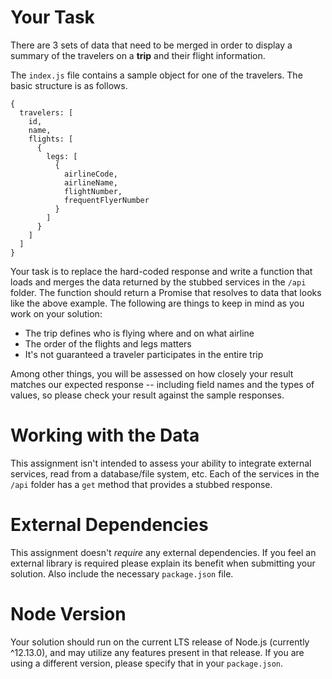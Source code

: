 # Your Task

There are 3 sets of data that need to be merged in order to display a summary
of the travelers on a **trip** and their flight information.

The `index.js` file contains a sample object for one of the travelers. The basic
structure is as follows.

```
{
  travelers: [
    id,
    name,
    flights: [
      {
        legs: [
          {
            airlineCode,
            airlineName,
            flightNumber,
            frequentFlyerNumber
          }
        ]
      }
    ]
  ]
}
```

Your task is to replace the hard-coded response and write a function that loads and merges the data returned by the stubbed services in the `/api` folder. The function should return a Promise that resolves to data that looks like the above example. The following are things to keep in mind as you work on your solution:

  - The trip defines who is flying where and on what airline
  - The order of the flights and legs matters
  - It's not guaranteed a traveler participates in the entire trip

Among other things, you will be assessed on how closely your result matches
our expected response -- including field names and the types of values, so
please check your result against the sample responses.

# Working with the Data

This assignment isn't intended to assess your ability to integrate external services,
read from a database/file system, etc. Each of the services in the `/api` folder has
a `get` method that provides a stubbed response.

# External Dependencies

This assignment doesn't *require* any external dependencies. If you feel an external
library is required please explain its benefit when submitting your solution. Also
include the necessary `package.json` file.

# Node Version

Your solution should run on the current LTS release of Node.js (currently ^12.13.0), and 
may utilize any features present in that release.  If you are using a different version, 
please specify that in your `package.json`.  
